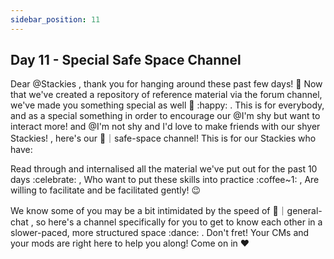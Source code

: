 ```yaml
---
sidebar_position: 11
---
```


## Day 11 - Special Safe Space Channel

Dear @Stackies , thank you for hanging around these past few days! 💌  Now that we've created a repository of reference material via the forum channel, we've made you something special as well 💝  :happy: . This is for everybody, and as a special something in order to encourage our @I'm shy but want to interact more! and @I'm not shy and I'd love to make friends with our shyer Stackies! , here's our 🥰｜safe-space  channel! This is for our Stackies who have:

Read through and internalised all the material we've put out for the past 10 days :celebrate: ,
Who want to put these skills into practice :coffee~1: ,
Are willing to facilitate and be facilitated gently! 😉 

We know some of you may be a bit intimidated by the speed of 💬｜general-chat , so here's a channel specifically for you to get to know each other in a slower-paced, more structured space :dance: . Don't fret! Your CMs and your mods are right here to help you along! Come on in ❤️